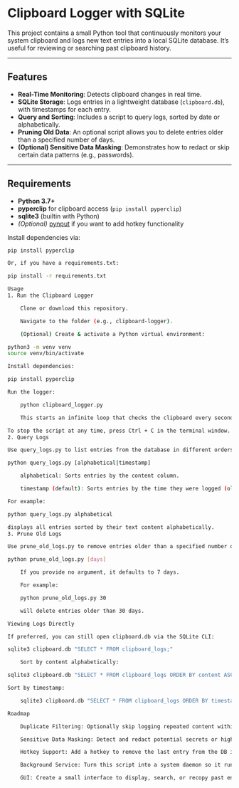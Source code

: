 # Clipboard Logger with SQLite

This project contains a small Python tool that continuously monitors your system clipboard and logs new text entries into a local SQLite database. It’s useful for reviewing or searching past clipboard history.

---

## Features

- **Real-Time Monitoring**: Detects clipboard changes in real time.
- **SQLite Storage**: Logs entries in a lightweight database (`clipboard.db`), with timestamps for each entry.
- **Query and Sorting**: Includes a script to query logs, sorted by date or alphabetically.
- **Pruning Old Data**: An optional script allows you to delete entries older than a specified number of days.
- **(Optional) Sensitive Data Masking**: Demonstrates how to redact or skip certain data patterns (e.g., passwords).

---

## Requirements

- **Python 3.7+**  
- **pyperclip** for clipboard access (`pip install pyperclip`)
- **sqlite3** (builtin with Python)
- *(Optional)* [pynput](https://pypi.org/project/pynput/) if you want to add hotkey functionality

Install dependencies via:

```bash
pip install pyperclip

Or, if you have a requirements.txt:

pip install -r requirements.txt

Usage
1. Run the Clipboard Logger

    Clone or download this repository.

    Navigate to the folder (e.g., clipboard-logger).

    (Optional) Create & activate a Python virtual environment:

python3 -m venv venv
source venv/bin/activate

Install dependencies:

pip install pyperclip

Run the logger:

    python clipboard_logger.py

    This starts an infinite loop that checks the clipboard every second.

To stop the script at any time, press Ctrl + C in the terminal window.
2. Query Logs

Use query_logs.py to list entries from the database in different orders:

python query_logs.py [alphabetical|timestamp]

    alphabetical: Sorts entries by the content column.

    timestamp (default): Sorts entries by the time they were logged (oldest to newest).

For example:

python query_logs.py alphabetical

displays all entries sorted by their text content alphabetically.
3. Prune Old Logs

Use prune_old_logs.py to remove entries older than a specified number of days:

python prune_old_logs.py [days]

    If you provide no argument, it defaults to 7 days.

    For example:

    python prune_old_logs.py 30

    will delete entries older than 30 days.

Viewing Logs Directly

If preferred, you can still open clipboard.db via the SQLite CLI:

sqlite3 clipboard.db "SELECT * FROM clipboard_logs;"

    Sort by content alphabetically:

sqlite3 clipboard.db "SELECT * FROM clipboard_logs ORDER BY content ASC;"

Sort by timestamp:

    sqlite3 clipboard.db "SELECT * FROM clipboard_logs ORDER BY timestamp ASC;"

Roadmap

    Duplicate Filtering: Optionally skip logging repeated content within a short time window.

    Sensitive Data Masking: Detect and redact potential secrets or high-entropy strings.

    Hotkey Support: Add a hotkey to remove the last entry from the DB if you accidentally capture a password.

    Background Service: Turn this script into a system daemon so it runs without an open terminal.

    GUI: Create a small interface to display, search, or recopy past entries.